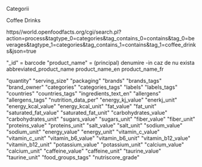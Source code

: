 Categorii

Coffee Drinks

https//world.openfoodfacts.org/cgi/search.pl?action=process&tagtype_0=categories&tag_contains_0=contains&tag_0=beverages&tagtype_1=categories&tag_contains_1=contains&tag_1=coffee_drinks&json=true

"_id"  = barcode
"product_name"   = (principal) denumire
-in caz de nu exista
	abbreviated_product_name
	product_name_en
	product_name_fr

"quantity"
"serving_size"
"packaging"
"brands"
"brands_tags"
"brand_owner"
"categories"
"categories_tags"
"labels"
"labels_tags"
"countries"
"countries_tags"
"ingredients_text_en"
"allergens"
"allergens_tags"
"nutrition_data_per"
"energy_kj_value"
"enerkj_unit"
"energy_kcal_value"
"energy_kcal_unit"
"fat_value"
"fat_unit"
"saturated_fat_value"
"saturated_fat_unit"
"carbohydrates_value"
"carbohydrates_unit"
"sugars_value"
"sugars_unit"
"fiber_value"
"fiber_unit"
"proteins_value"
"proteins_unit"
"salt_value"
"salt_unit"
"sodium_value"
"sodium_unit"
"energy_value"
"energy_unit"
"vitamin_c_value"
"vitamin_c_unit"
"vitamin_b6_value"
"vitamin_b6_unit"
"vitamin_b12_value"
"vitamin_b12_unit"
"potassium_value"
"potassium_unit"
"calcium_value"
"calcium_unit"
"caffeine_value"
"caffeine_unit"
"taurine_value"
"taurine_unit"
"food_groups_tags"
"nutriscore_grade"
